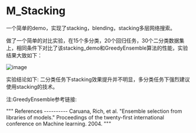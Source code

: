 # M_Stacking
一个简单的demo，实现了stacking，blending，stacking多层网络搜索。

做了一个简单的对比实验，在15个多分类，20个回归任务，30个二分类数据集上，相同条件下对比了该stacking_demo和GreedyEnsemble算法的性能，实验结果大致如下：

![image](https://user-images.githubusercontent.com/26291393/143535718-368ed384-f96a-47f8-8950-e62d8e5b3087.png)

实验结论如下:
二分类任务下stacking效果提升并不明显，多分类任务下强烈建议使用stacking的技术。

注:GreedyEnsemble参考链接:

"""
    References
    ----------
        Caruana, Rich, et al. "Ensemble selection from libraries of models." Proceedings of the twenty-first international conference on Machine learning. 2004.
    """
